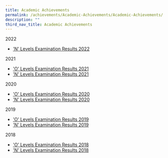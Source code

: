 ```yaml
---
title: Academic Achievements
permalink: /achievements/Academic-Achievements/Academic-Achievements/
description: ""
third_nav_title: Academic Achievements
---
```

2022

*   ['N' Levels Examination Results 2022](/achievements/Academic-Achievements/2022-N-Level-Examination-Results/)

2021

*   ['O' Levels Examination Results 2021](/achievements/Student-Achievements/2021-Olevel-results/)
*   ['N' Levels Examination Results 2021](/achievements/Student-Achievements/2021-Nlevel-results/)

2020

*   ['O' Levels Examination Results 2020](/achievements/Student-Achievements/2020-Olevel-results/)
*   ['N' Levels Examination Results 2020](/achievements/Student-Achievements/2020-Nlevel-results/)

2019

*   ['O' Levels Examination Results 2019](/achievements/Student-Achievements/2019-Olevel-results/)
*   ['N' Levels Examination Results 2019](/achievements/Student-Achievements/2019-Nlevel-results/)

2018

*   ['O' Levels Examination Results 2018](https://zhenghuasec.moe.edu.sg/o-levels-examination-results-2018/)
*   ['N' Levels Examination Results 2018](https://zhenghuasec.moe.edu.sg/n-levels-examination-results-2018/)